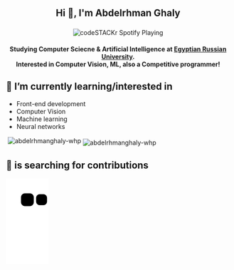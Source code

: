 <h2 align="center">Hi 👋, I'm Abdelrhman Ghaly</h2>
<p align="center">

<img src="https://spotify-pink.vercel.app/api/spotify" alt="codeSTACKr Spotify Playing" width="500" align="middle"/>

    
<h4 align="center">Studying Computer Sciecne & Artificial Intelligence at <a href="https://www.eru.edu.eg/">Egyptian Russian University</a>.<br> Interested in Computer Vision, ML, also a Competitive programmer!</h4>


## 🌱 I’m currently learning/interested in
* Front-end development
* Computer Vision
* Machine learning
* Neural networks



<pr>&nbsp;<img align="center" src="https://github-readme-stats.vercel.app/api?username=abdelrhmanghaly-whp&show_icons=true&theme=tokyonight" alt="abdelrhmanghaly-whp" /></pr>
<pr><img align="middle" src="https://github-readme-stats.vercel.app/api/top-langs?username=abdelrhmanghaly-whp&show_icons=true&locale=en&layout=compact&show_icons=true&theme=tokyonight" alt="abdelrhmanghaly-whp" /></pr>

## 🐍 is searching for contributions
![snake gif](https://github.com/abdelrhmanghaly-whp/abdelrhmanghaly-whp/blob/output/github-contribution-grid-snake.svg)

